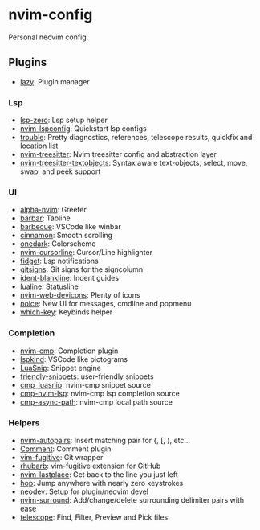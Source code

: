 # nvim-config

Personal neovim config.

## Plugins

- [lazy](https://github.com/folke/lazy.nvim): Plugin manager

### Lsp

- [lsp-zero](https://github.com/VonHeikemen/lsp-zero.nvim): Lsp setup helper
- [nvim-lspconfig](https://github.com/neovim/nvim-lspconfig): Quickstart lsp configs
- [trouble](https://github.com/folke/trouble.nvim): Pretty diagnostics, references, telescope results, quickfix and location list
- [nvim-treesitter](https://github.com/nvim-treesitter/nvim-treesitter): Nvim treesitter config and abstraction layer
- [nvim-treesitter-textobjects](https://github.com/nvim-treesitter/nvim-treesitter-textobjects): Syntax aware text-objects, select, move, swap, and peek support

### UI

- [alpha-nvim](https://github.com/goolord/alpha-nvim): Greeter
- [barbar](https://github.com/romgrk/barbar.nvim): Tabline
- [barbecue](https://github.com/utilyre/barbecue.nvim): VSCode like winbar
- [cinnamon](https://github.com/declancm/cinnamon.nvim): Smooth scrolling
- [onedark](https://github.com/navarasu/onedark.nvim): Colorscheme
- [nvim-cursorline](https://github.com/yamatsum/nvim-cursorline): Cursor/Line highlighter
- [fidget](https://github.com/j-hui/fidget.nvim): Lsp notifications
- [gitsigns](https://github.com/lewis6991/gitsigns.nvim): Git signs for the signcolumn
- [ident-blankline](https://github.com/lukas-reineke/indent-blankline.nvim): Indent guides
- [lualine](https://github.com/nvim-lualine/lualine.nvim): Statusline
- [nvim-web-devicons](https://github.com/nvim-tree/nvim-web-devicons): Plenty of icons
- [noice](https://github.com/folke/noice.nvim): New UI for messages, cmdline and popmenu
- [which-key](https://github.com/folke/which-key.nvim): Keybinds helper

### Completion

- [nvim-cmp](https://github.com/hrsh7th/nvim-cmp): Completion plugin
- [lspkind](https://github.com/onsails/lspkind.nvim): VSCode like pictograms
- [LuaSnip](https://github.com/L3MON4D3/LuaSnip): Snippet engine
- [friendly-snippets](https://github.com/rafamadriz/friendly-snippets): user-friendly snippets
- [cmp_luasnip](https://github.com/saadparwaiz1/cmp_luasnip): nvim-cmp snippet source
- [cmp-nvim-lsp](https://github.com/hrsh7th/cmp-nvim-lsp): nvim-cmp lsp completion source
- [cmp-async-path](https://github.com/rafamadriz/friendly-snippets): nvim-cmp local path source

### Helpers

- [nvim-autopairs](https://github.com/windwp/nvim-autopairs): Insert matching pair for {, [, ), etc...
- [Comment](https://github.com/numToStr/Comment.nvim): Comment plugin
- [vim-fugitive](https://github.com/tpope/vim-fugitive): Git wrapper
- [rhubarb](https://github.com/tpope/vim-rhubarb): vim-fugitive extension for GitHub
- [nvim-lastplace](https://github.com/ethanholz/nvim-lastplace): Get back to the line you just left
- [hop](https://github.com/hadronized/hop.nvim): Jump anywhere with nearly zero keystrokes
- [neodev](https://github.com/folke/neodev.nvim): Setup for plugin/neovim devel
- [nvim-surround](https://github.com/kylechui/nvim-surround): Add/change/delete surrounding delimiter pairs with ease
- [telescope](https://github.com/nvim-telescope/telescope.nvim): Find, Filter, Preview and Pick files
